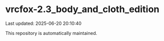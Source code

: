 # vrcfox-2.3_body_and_cloth_edition

Last updated: 2025-06-20 20:10:40

This repository is automatically maintained.
